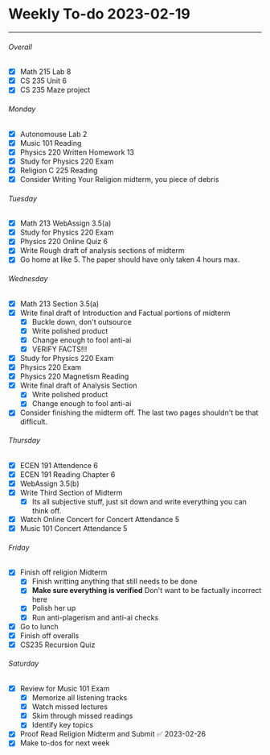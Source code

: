 # Weekly To-do 2023-02-19

---

###### Overall
- [x] Math 215 Lab 8
- [x] CS 235 Unit 6
- [x] CS 235 Maze project

###### Monday
- [x] Autonomouse Lab 2
- [x] Music 101 Reading
- [x] Physics 220 Written Homework 13
- [x] Study for Physics 220 Exam
- [x] Religion C 225 Reading
- [x] Consider Writing Your Religion midterm, you piece of debris

###### Tuesday
- [x] Math 213 WebAssign 3.5(a)
- [x] Study for Physics 220 Exam
- [x] Physics 220 Online Quiz 6
- [x] Write Rough draft of analysis sections of midterm
- [x] Go home at like 5. The paper should have only taken 4 hours max.

###### Wednesday
- [x] Math 213 Section 3.5(a)
- [x] Write final draft of Introduction and Factual portions of midterm
	- [x] Buckle down, don't outsource
	- [x] Write polished product
	- [x] Change enough to fool anti-ai
	- [x] VERIFY FACTS!!!
- [x] Study for Physics 220 Exam
- [x] Physics 220 Exam
- [x] Physics 220 Magnetism Reading
- [x] Write final draft of Analysis Section
	- [x] Write polished product
	- [x] Change enough to fool anti-ai
- [x] Consider finishing the midterm off. The last two pages shouldn't be that difficult.

###### Thursday
- [x] ECEN 191 Attendence 6
- [x] ECEN 191 Reading Chapter 6
- [x] WebAssign 3.5(b)
- [x] Write Third Section of Midterm
	- [x] Its all subjective stuff, just sit down and write everything you can think off.
- [x] Watch Online Concert for Concert Attendance 5
- [x] Music 101 Concert Attendance 5

###### Friday
- [x] Finish off religion Midterm
	- [x] Finish writting anything that still needs to be done
	- [x] **Make sure everything is verified** Don't want to be factually incorrect here
	- [x] Polish her up
	- [x] Run anti-plagerism and anti-ai checks
- [x] Go to lunch
- [x] Finish off overalls
- [x] CS235 Recursion Quiz

###### Saturday
- [x] Review for Music 101 Exam
	- [x] Memorize all listening tracks
	- [x] Watch missed lectures
	- [x] Skim through missed readings 
	- [x] Identify key topics
- [x] Proof Read Religion Midterm and Submit ✅ 2023-02-26
- [x] Make to-dos for next week